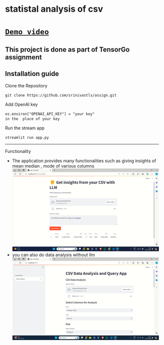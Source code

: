 ﻿# statistal analysis of csv
# [`Demo video`](https://drive.google.com/file/d/1Y9nTQh4CJlW5X92kkv6xtByOXZ518734/view?usp=sharing)

## This project is done as part of TensorGo assignment 

## Installation guide
Clone the Repository
  ```
  git clone https://github.com/srinivastls/assign.git
  ```


Add OpenAI key 
```
os.environ["OPENAI_API_KEY"] = "your key"
in the  place of your key
```
Run the stream app
```
streamlit run app.py
```
------------------------------------------
Functionality 
- The application provides many functionalities such as giving insights of mean median , mode of various columns
  ![](https://github.com/srinivastls/assign/blob/3b91e8454f6effa5e83638e1bf1ee40f31061d95/statistical%20analysis.png)
- you can also do data analysis without llm
  ![](datanalysis.png)
